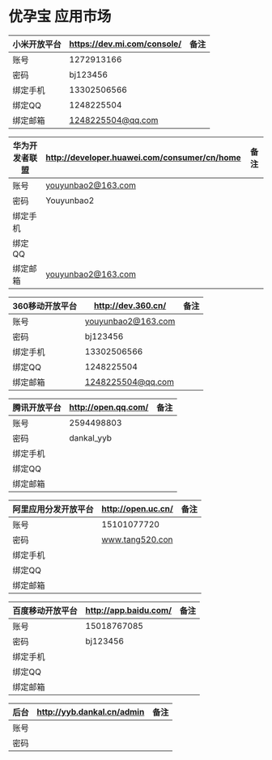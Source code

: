 # 优孕宝 应用市场

| 小米开放平台  |  https://dev.mi.com/console/  |备注|
| --- | --- | --- |
| 账号 | 1272913166 |  |
| 密码 | bj123456 |  |
| 绑定手机 | 13302506566 |  |
| 绑定QQ | 1248225504 |  |
| 绑定邮箱 | 1248225504@qq.com |  |

| 华为开发者联盟  |  http://developer.huawei.com/consumer/cn/home  |备注|
| --- | --- | --- |
| 账号 | youyunbao2@163.com |  |
| 密码 | Youyunbao2 |  |
| 绑定手机 |  |  |
| 绑定QQ |  |  |
| 绑定邮箱 | youyunbao2@163.com |  |

| 360移动开放平台  |  http://dev.360.cn/  |备注|
| --- | --- | --- |
| 账号 | youyunbao2@163.com | |
| 密码 | bj123456 | |
| 绑定手机 | 13302506566 | |
| 绑定QQ | 1248225504 | |
| 绑定邮箱 | 1248225504@qq.com | |

| 腾讯开放平台  | http://open.qq.com/  |备注|
| --- | --- | --- |
| 账号 | 2594498803 | |
| 密码 | dankal_yyb | |
| 绑定手机 |  | |
| 绑定QQ |  | |
| 绑定邮箱 |  | |

| 阿里应用分发开放平台  | http://open.uc.cn/  |备注|
| --- | --- | --- |
| 账号 | 15101077720 | |
| 密码 | www.tang520.con | |
| 绑定手机 |  | |
| 绑定QQ |  | |
| 绑定邮箱 |  | |

| 百度移动开放平台  | http://app.baidu.com/  |备注|
| --- | --- | --- |
| 账号 | 15018767085 | |
| 密码 | bj123456 | |
| 绑定手机 |  | |
| 绑定QQ |  | |
| 绑定邮箱 |  | |

| 后台  | http://yyb.dankal.cn/admin  |备注|
| --- | --- | --- |
| 账号 |  | |
| 密码 |  | |

